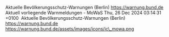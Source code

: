 Aktuelle Bevölkerungsschutz-Warnungen (Berlin) https://warnung.bund.de Aktuell vorliegende Warnmeldungen - MoWaS Thu, 26 Dec 2024 03:14:31 +0100 ![]() Aktuelle Bevölkerungsschutz-Warnungen (Berlin) https://warnung.bund.de https://warnung.bund.de/assets/images/icons/ic\_mowa.png
